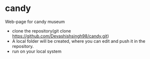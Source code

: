 # candy
Web-page for candy museum

* clone the repository(git clone https://github.com/Devashishsingh98/candy.git)
* A local folder will be created, where you can edit and push it in the repository.
* run on your local system
